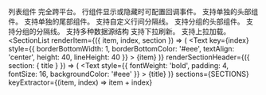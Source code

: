 列表组件
完全跨平台。
行组件显示或隐藏时可配置回调事件。
支持单独的头部组件。
支持单独的尾部组件。
支持自定义行间分隔线。
支持分组的头部组件。
支持分组的分隔线。
支持多种数据源结构
支持下拉刷新。
支持上拉加载。
 <SectionList
          renderItem={({ item, index, section }) => (
            <Text
              key={index}
              style={{
                borderBottomWidth: 1,
                borderBottomColor: '#eee',
                textAlign: 'center',
                height: 40,
                lineHeight: 40
              }}
            >
              {item}
            </Text>
          )}
          renderSectionHeader={({ section: { title } }) => (
            <Text
              style={{
                fontWeight: 'bold',
                padding: 4,
                fontSize: 16,
                backgroundColor: '#eee'
              }}
            >
              {title}
            </Text>
          )}
          sections={SECTIONS}
          keyExtractor={(item, index) => item + index}